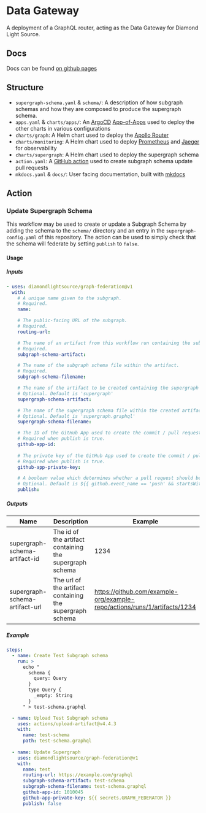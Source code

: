 # Data Gateway

A deployment of a GraphQL router, acting as the Data Gateway for Diamond Light Source.

## Docs

Docs can be found [on github pages](https://diamondlightsource.github.io/graph-federation/)

## Structure

- `supergraph-schema.yaml` & `schema/`: A description of how subgraph schemas and how they are composed to produce the supergraph schema.
- `apps.yaml` & `charts/apps/`: An [ArgoCD](https://argoproj.github.io/cd/) [App-of-Apps](https://argo-cd.readthedocs.io/en/stable/operator-manual/cluster-bootstrapping/#app-of-apps-pattern) used to deploy the other charts in various configurations
- `charts/graph`: A Helm chart used to deploy the [Apollo Router](https://www.apollographql.com/docs/router/)
- `charts/monitoring`: A Helm chart used to deploy [Prometheus](https://prometheus.io/) and [Jaeger](https://www.jaegertracing.io/) for observability
- `charts/supergraph`: A Helm chart used to deploy the supergraph schema
- `action.yaml`: A [GitHub action](https://github.com/features/actions) used to create subgraph schema update pull requests
- `mkdocs.yaml` & `docs/`: User facing documentation, built with [mkdocs](https://www.mkdocs.org/)

## Action

### Update Supergraph Schema

This workflow may be used to create or update a Subgraph Schema by adding the schema to the `schema/` directory and an entry in the `supergraph-config.yaml` of this repository.
The action can be used to simply check that the schema will federate by setting `publish` to `false`.

#### Usage

##### Inputs

```yaml
- uses: diamondlightsource/graph-federation@v1
  with:
    # A unique name given to the subgraph.
    # Required.
    name:

    # The public-facing URL of the subgraph.
    # Required.
    routing-url:

    # The name of an artifact from this workflow run containing the subgraph schema.
    # Required.
    subgraph-schema-artifact:

    # The name of the subgraph schema file within the artifact.
    # Required.
    subgraph-schema-filename:

    # The name of the artifact to be created containing the supergraph schema.
    # Optional. Default is 'supergraph'
    supergraph-schema-artifact:

    # The name of the supergraph schema file within the created artifact.
    # Optional. Default is 'supergraph.graphql'
    supergraph-schema-filename:

    # The ID of the GitHub App used to create the commit / pull request
    # Required when publish is true.
    github-app-id:
   
    # The private key of the GitHub App used to create the commit / pull request
    # Required when publish is true.
    github-app-private-key:

    # A boolean value which determines whether a pull request should be created
    # Optional. Default is ${{ github.event_name == 'push' && startsWith(github.ref, 'refs/tags') }}
    publish:
```

##### Outputs

| Name                           | Description                                              | Example                                                                   |
| ------------------------------ | -------------------------------------------------------- | ------------------------------------------------------------------------- |
| supergraph-schema-artifact-id  | The id of the artifact containing the supergraph schema  | 1234                                                                      |
| supergraph-schema-artifact-url | The url of the artifact containing the supergraph schema | <https://github.com/example-org/example-repo/actions/runs/1/artifacts/1234> |

##### Example

```yaml
steps:
  - name: Create Test Subgraph schema
    run: >
      echo "
        schema {
          query: Query
        }
        type Query {
          _empty: String
        }
      " > test-schema.graphql

  - name: Upload Test Subgraph schema
    uses: actions/upload-artifact@v4.4.3
    with:
      name: test-schema
      path: test-schema.graphql
 
  - name: Update Supergraph
    uses: diamondlightsource/graph-federation@v1
    with:
      name: test
      routing-url: https://example.com/graphql
      subgraph-schema-artifact: test-schema
      subgraph-schema-filename: test-schema.graphql
      github-app-id: 1010045
      github-app-private-key: ${{ secrets.GRAPH_FEDERATOR }}
      publish: false
```
